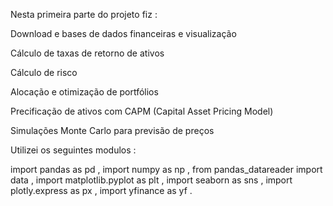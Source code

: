 Nesta primeira parte do projeto fiz :

Download e bases de dados financeiras e visualização

Cálculo de taxas de retorno de ativos

Cálculo de risco

Alocação e otimização de portfólios

Precificação de ativos com CAPM (Capital Asset Pricing Model)

Simulações Monte Carlo para previsão de preços


Utilizei os seguintes modulos :


import pandas as pd , 
import numpy as np ,
from pandas_datareader import data , 
import matplotlib.pyplot as plt , 
import seaborn as sns , 
import plotly.express as px , 
import yfinance as yf . 
